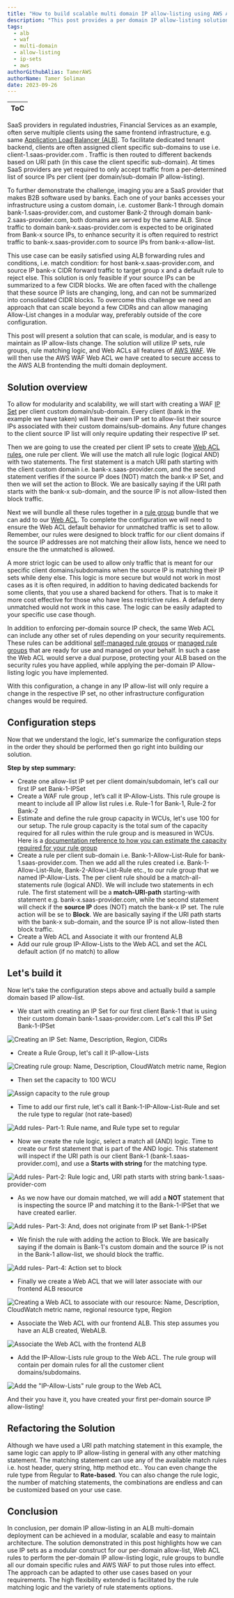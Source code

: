```yaml
---
title: "How to build scalable multi domain IP allow-listing using AWS ALB and AWS WAF"
description: "This post provides a per domain IP allow-listing solution to be used in ALB based multi-domain deployments. The solution is designed to be modular, scalable and easy to maintain. The post will demonstrate how we can use IP sets as a modular construct for per-domain IP allow-listing, Web ACL rules to perform the allow-listing logic, rule  groups to bundle all our domain specific rules and AWS WAF to put those rules into effect."
tags:
  - alb
  - waf
  - multi-domain
  - allow-listing
  - ip-sets
  - aws
authorGithubAlias: TamerAWS
authorName: Tamer Soliman
date: 2023-09-26
---
```


|ToC|
|---|

SaaS providers in regulated industries, Financial Services as an example, often serve multiple clients using the same frontend infrastructure, e.g. same [Application Load Balancer (ALB)](https://aws.amazon.com/elasticloadbalancing/?sc_channel=el&sc_campaign=post&sc_geo=mult&sc_country=mult&sc_outcome=acq&sc_content=building-scalable-multi-domain-IP-allow-listing-aws-alb-aws-waf). To facilitate dedicated tenant backend, clients are often assigned client specific sub-domains to use i.e. client-1.saas-provider.com . Traffic is then routed to different backends based on URI path (in this case the client specific sub-domain). At times SaaS providers are yet required to only accept traffic from a per-determined list of source IPs per client (per domain/sub-domain IP allow-listing).

To further demonstrate the challenge, imaging you are a SaaS provider that makes B2B software used by banks. Each one of your banks accesses your infrastructure using a custom domain, i.e. customer Bank-1 through domain bank-1.saas-provider.com, and customer Bank-2 through domain bank-2.saas-provider.com, both domains are served by the same ALB. Since traffic to domain bank-x.saas-provider.com is expected to be originated from Bank-x source IPs, to enhance security it is often required to restrict traffic to bank-x.saas-provider.com to source IPs from bank-x-allow-list.

This use case can be easily satisfied using ALB forwarding rules and conditions,  i.e. match condition: for host bank-x.saas-provider.com, and source IP  bank-x CIDR forward traffic to target group x and a default rule to reject else. This solution is only feasible if your source IPs can be summarized to a few CIDR blocks. We are often faced with the challenge that these source IP lists are changing, long, and can not be summarized into consolidated CIDR blocks. To overcome this challenge we need an approach that can scale beyond a few CIDRs and can allow managing Allow-List changes in a modular way, preferably outside of the core configuration.

This post will present a solution that can scale, is modular, and is easy to maintain as IP allow-lists change. The solution will utilize IP sets, rule groups, rule matching logic, and Web ACLs all features of [AWS WAF](https://aws.amazon.com/waf/?sc_channel=el&sc_campaign=post&sc_geo=mult&sc_country=mult&sc_outcome=acq&sc_content=building-scalable-multi-domain-IP-allow-listing-aws-alb-aws-waf). We will then use the AWS WAF Web ACL we have created to secure access to the AWS ALB frontending the multi domain deployment.

## Solution overview

To allow for modularity and scalability, we will start with creating a WAF [IP Set](https://docs.aws.amazon.com/waf/latest/developerguide/waf-ip-set-managing.html?sc_channel=el&sc_campaign=post&sc_geo=mult&sc_country=mult&sc_outcome=acq&sc_content=building-scalable-multi-domain-IP-allow-listing-aws-alb-aws-waf) per client custom domain/sub-domain. Every client (bank in the example we have taken) will have their own IP set to allow-list their source IPs associated with their custom domains/sub-domains. Any future changes to the client source IP list will only require updating their respective IP set.

Then we are going to use the created per client IP sets to create [Web ACL rules](https://docs.aws.amazon.com/waf/latest/developerguide/waf-rules.html?sc_channel=el&sc_campaign=post&sc_geo=mult&sc_country=mult&sc_outcome=acq&sc_content=building-scalable-multi-domain-IP-allow-listing-aws-alb-aws-waf), one rule per client. We will use the match all rule logic (logical AND) with two statements. The first statement is a match URI path starting with the client custom domain i.e. bank-x.saas-provider.com, and the second statement verifies if the source IP does (NOT) match the bank-x IP Set, and then we will set the action to Block. We are basically saying if the URI path starts with the bank-x sub-domain, and the source IP is not allow-listed then block traffic.

Next we will bundle all these rules together in a [rule group](https://docs.aws.amazon.com/waf/latest/developerguide/waf-rule-groups.html?sc_channel=el&sc_campaign=post&sc_geo=mult&sc_country=mult&sc_outcome=acq&sc_content=building-scalable-multi-domain-IP-allow-listing-aws-alb-aws-waf) bundle that we can add to our [Web ACL](https://docs.aws.amazon.com/waf/latest/developerguide/web-acl.html?sc_channel=el&sc_campaign=post&sc_geo=mult&sc_country=mult&sc_outcome=acq&sc_content=building-scalable-multi-domain-IP-allow-listing-aws-alb-aws-waf). To complete the configuration we will need to ensure the Web ACL default behavior for unmatched traffic is set to allow. Remember, our rules were designed to block traffic for our client domains if the source IP addresses are not matching their allow lists, hence we need to ensure the the unmatched is allowed.

A more strict logic can be used to allow only traffic that is meant for our specific client domains/subdomains when the source IP is matching their IP sets while deny else. This logic is more secure but would not work in most cases as it is often required, in addition to having dedicated backends for some clients, that you use a shared backend for others. That is to make it more cost effective for those who have less restrictive rules. A default deny unmatched would not work in this case. The logic can be easily adapted to your specific use case though.

In addition to enforcing per-domain source IP check, the same Web ACL can include any other set of rules depending on your security requirements. These rules can be additional [self-managed rule groups](https://docs.aws.amazon.com/waf/latest/developerguide/waf-user-created-rule-groups.html?sc_channel=el&sc_campaign=post&sc_geo=mult&sc_country=mult&sc_outcome=acq&sc_content=building-scalable-multi-domain-IP-allow-listing-aws-alb-aws-waf) or [managed rule groups](https://docs.aws.amazon.com/waf/latest/developerguide/waf-using-managed-rule-groups.html?sc_channel=el&sc_campaign=post&sc_geo=mult&sc_country=mult&sc_outcome=acq&sc_content=building-scalable-multi-domain-IP-allow-listing-aws-alb-aws-waf) that are ready for use and managed on your behalf. In such a case the Web ACL would serve a dual purpose,  protecting your ALB based on the security rules you have applied, while applying the per-domain IP Allow-listing logic you have implemented.

With this configuration, a change in any IP allow-list will only require a change in the respective IP set, no other infrastructure configuration changes would be required.

## Configuration steps

Now that we understand the logic, let's summarize the configuration steps in the order they should be performed then go right into building our solution.

**Step by step summary:**

- Create one allow-list IP set per client domain/subdomain, let's call our first IP set Bank-1-IPSet
- Create a WAF rule group , let’s call it IP-Allow-Lists. This rule groupe is meant to include all IP allow list rules i.e. Rule-1 for Bank-1, Rule-2 for Bank-2
- Estimate and define the rule group capacity in WCUs, let's use 100 for our setup. The rule group capacity is the total sum of the capacity required for all rules within the rule group and is measured in WCUs. Here is a [documentation reference to how you can estimate the capacity required for your rule group](https://docs.aws.amazon.com/waf/latest/developerguide/aws-waf-capacity-units.html?sc_channel=el&sc_campaign=post&sc_geo=mult&sc_country=mult&sc_outcome=acq&sc_content=building-scalable-multi-domain-IP-allow-listing-aws-alb-aws-waf)
- Create a rule per client sub-domain i.e. Bank-1-Allow-List-Rule for bank-1.saas-provider.com. Then we add all the rules created i.e. Bank-1-Allow-List-Rule, Bank-2-Allow-List-Rule etc., to our rule group that we named IP-Allow-Lists. The per client rule should be a match-all-statements rule (logical AND). We will include two statements in ech rule. The first statement will be a **match-URI-path** starting-with statement e.g. bank-x.saas-provider.com, while the second statement will check if the **source IP** does (NOT) match the bank-x IP set. The rule action will be se to **Block**. We are basically saying if the URI path starts with the bank-x sub-domain, and the source IP is not allow-listed then block traffic.  
- Create a Web ACL and Associate it with our frontend ALB
- Add our rule group IP-Allow-Lists to the Web ACL and set the ACL default action (if no match) to allow

## Let's build it

Now let's take the configuration steps above and actually build a sample domain based IP allow-list.

- We start with creating an IP Set for our first client Bank-1 that is using their custom domain bank-1.saas-provider.com. Let's call this IP Set Bank-1-IPSet

![Creating an IP Set: Name, Description, Region, CIDRs](images/Screenshot-create-IPSet.png)

- Create a Rule Group, let's call it IP-allow-Lists

![Creating rule group: Name, Description, CloudWatch metric name, Region](images/Screenshot-Describe-Rule-Group.png)

- Then set the capacity to 100 WCU

![Assign capacity to the rule group](images/Screenshot-Adjust-RuleGroup-Capacity.png)

- Time to add our first rule, let's call it Bank-1-IP-Allow-List-Rule and set the rule type to regular (not rate-based)

![Add rules- Part-1: Rule name, and Rule type set to regular](images/Screenshot-AddRule-1.png)

- Now we create the rule logic, select a match all (AND) logic. Time to create our first statement that is part of the AND logic. This statement will inspect if the URI path is our client Bank-1 (bank-1.saas-provider.com), and use a **Starts with string** for the matching type.

![Add rules- Part-2: Rule logic and, URI path starts with string bank-1.saas-provider-com](images/Screenshot-AddRule-2.png)

- As we now have our domain matched, we will add a **NOT** statement that is inspecting the source IP and matching it to the  Bank-1-IPSet that we have created earlier.

![Add rules- Part-3: And, does not originate from IP set Bank-1-IPSet](images/Screenshot-AddRule-3.png)

- We finish the rule with adding the action to Block. We are basically saying if the domain is Bank-1's custom domain and the source IP is not in the Bank-1 allow-list, we should block the traffic.

![Add rules- Part-4: Action set to block](images/Screenshot-AddRule-4.png)

- Finally we create a Web ACL that we will later associate with our frontend ALB resource

![Creating a Web ACL to associate with our resource: Name, Description, CloudWatch metric name, regional resource type, Region ](images/Screenshot-Describe-WebAcl-and-AssociateItWith-ALB.png)

- Associate the Web ACL with our frontend ALB. This step assumes you have an ALB created, WebALB.

![Associate the Web ACL with the frontend ALB](images/Screenshot-Associate-WebAcl-With-ALB.png)

- Add the IP-Allow-Lists rule group to the Web ACL. The rule group will contain per domain rules for all the customer client domains/subdomains.

![Add the "IP-Allow-Lists" rule group to the Web ACL](images/Screenshot-Add-The-Allow-List-RuleGroup-ToTheAcl.png)

And their you have it, you have created your first per-domain source IP allow-listing!

## Refactoring the Solution

Although we have used a URI path matching statement in this example, the same logic can apply to IP allow-listing in general with any other matching statement. The matching statement can use any of the available match rules i.e. host header, query string, http method etc.. You can even change the rule type from Regular to **Rate-based**. You can also change the rule logic, the number of matching statements, the combinations are endless and can be customized based on your use case.

## Conclusion

In conclusion, per domain IP allow-listing in an ALB multi-domain deployment can be achieved in a modular, scalable and easy to maintain architecture. The solution demonstrated in this post highlights how we can use IP sets as a modular construct for our per-domain allow-list, Web ACL rules to perform the per-domain IP allow-listing logic, rule  groups to bundle all our domain specific rules and AWS WAF to put those rules into effect. The approach can be adapted to other use cases based on your requirements. The high flexibility extended is facilitated by the rule matching logic and the variety of rule statements options.
